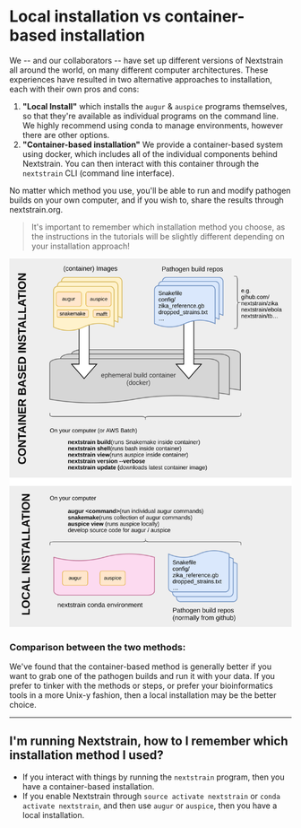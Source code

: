 # Local installation vs container-based installation

We -- and our collaborators -- have set up different versions of Nextstrain all around the world, on many different computer architectures.
These experiences have resulted in two alternative approaches to installation, each with their own pros and cons:


1. __"Local Install"__ which installs the `augur` & `auspice` programs themselves, so that they're available as individual programs on the command line.
We highly recommend using conda to manage environments, however there are other options.
2. __"Container-based installation"__ We provide a container-based system using docker, which includes all of the individual components behind Nextstrain.
You can then interact with this container through the `nextstrain` CLI (command line interface).

No matter which method you use, you'll be able to run and modify pathogen builds on your own computer, and if you wish to, share the results through nextstrain.org.

> It's important to remember which installation method you choose, as the instructions in the tutorials will be slightly different depending on your installation approach!



![Comparison of local vs container based installation](../../images/local-vs-container.svg)

### Comparison between the two methods:

We've found that the container-based method is generally better if you want to grab one of the pathogen builds and run it with your data.
If you prefer to tinker with the methods or steps, or prefer your bioinformatics tools in a more Unix-y fashion, then a local installation may be the better choice.

---
## I'm running Nextstrain, how to I remember which installation method I used?
* If you interact with things by running the `nextstrain` program, then you have a container-based installation.
* If you enable Nextstrain through `source activate nextstrain` or `conda activate nextstrain`, and then use `augur` or `auspice`, then you have a local installation.

